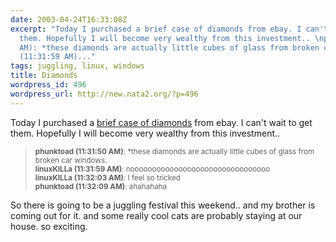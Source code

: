 ```yaml
---
date: 2003-04-24T16:33:08Z
excerpt: "Today I purchased a brief case of diamonds from ebay. I can't wait to get
  them. Hopefully I will become very wealthy from this investment.. \nphunktoad (11:31:50
  AM): *these diamonds are actually little cubes of glass from broken car windows.\nlinuxKILLa
  (11:31:59 AM)..."
tags: juggling, linux, windows
title: Diamonds
wordpress_id: 496
wordpress_url: http://new.nata2.org/?p=496
---
```


Today I purchased a <a href="http://cgi.ebay.com/ws/eBayISAPI.dll?ViewItem&category=36329&item=2524366727&rd=1">brief case of diamonds</a> from ebay. I can't wait to get them. Hopefully I will become very wealthy from this investment.. <blockquote><small>
<b>phunktoad (11:31:50 AM)</b>: *these diamonds are actually little cubes of glass from broken car windows.<br/>
<b>linuxKILLa (11:31:59 AM)</b>: noooooooooooooooooooooooooooooooo<br/>
<b>linuxKILLa (11:32:03 AM)</b>: I feel so tricked<br/>
<b>phunktoad (11:32:09 AM)</b>: ahahahaha<br/>
</small></blockquote>
So there is going to be a juggling festival this weekend.. and my brother is coming out for it. and some really cool cats are probably staying at our house. so exciting.
